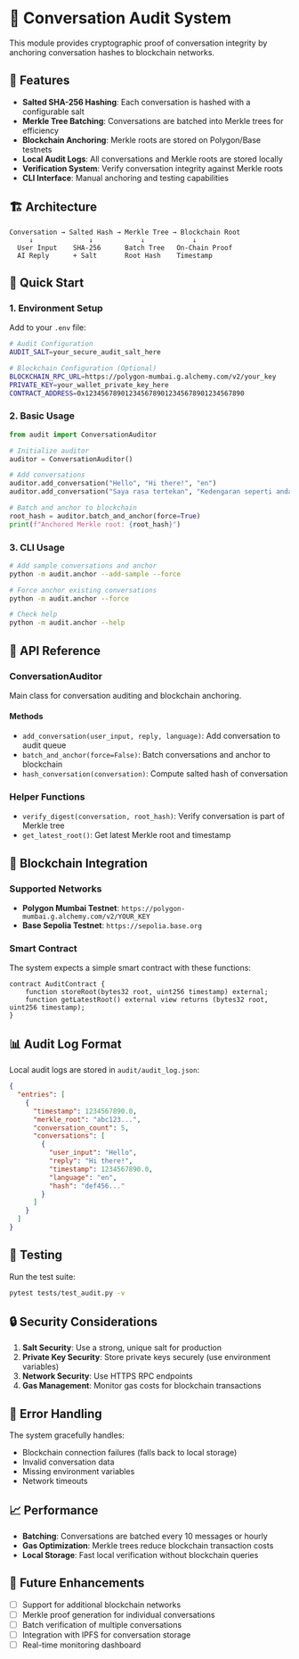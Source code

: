 # 🔐 Conversation Audit System

This module provides cryptographic proof of conversation integrity by anchoring conversation hashes to blockchain networks.

## 🌟 Features

- **Salted SHA-256 Hashing**: Each conversation is hashed with a configurable salt
- **Merkle Tree Batching**: Conversations are batched into Merkle trees for efficiency
- **Blockchain Anchoring**: Merkle roots are stored on Polygon/Base testnets
- **Local Audit Logs**: All conversations and Merkle roots are stored locally
- **Verification System**: Verify conversation integrity against Merkle roots
- **CLI Interface**: Manual anchoring and testing capabilities

## 🏗️ Architecture

```
Conversation → Salted Hash → Merkle Tree → Blockchain Root
     ↓              ↓            ↓            ↓
  User Input    SHA-256      Batch Tree   On-Chain Proof
  AI Reply      + Salt       Root Hash    Timestamp
```

## 🚀 Quick Start

### 1. Environment Setup

Add to your `.env` file:

```bash
# Audit Configuration
AUDIT_SALT=your_secure_audit_salt_here

# Blockchain Configuration (Optional)
BLOCKCHAIN_RPC_URL=https://polygon-mumbai.g.alchemy.com/v2/your_key
PRIVATE_KEY=your_wallet_private_key_here
CONTRACT_ADDRESS=0x1234567890123456789012345678901234567890
```

### 2. Basic Usage

```python
from audit import ConversationAuditor

# Initialize auditor
auditor = ConversationAuditor()

# Add conversations
auditor.add_conversation("Hello", "Hi there!", "en")
auditor.add_conversation("Saya rasa tertekan", "Kedengaran seperti anda sedang menanggung tekanan", "ms")

# Batch and anchor to blockchain
root_hash = auditor.batch_and_anchor(force=True)
print(f"Anchored Merkle root: {root_hash}")
```

### 3. CLI Usage

```bash
# Add sample conversations and anchor
python -m audit.anchor --add-sample --force

# Force anchor existing conversations
python -m audit.anchor --force

# Check help
python -m audit.anchor --help
```

## 🔧 API Reference

### ConversationAuditor

Main class for conversation auditing and blockchain anchoring.

#### Methods

- `add_conversation(user_input, reply, language)`: Add conversation to audit queue
- `batch_and_anchor(force=False)`: Batch conversations and anchor to blockchain
- `hash_conversation(conversation)`: Compute salted hash of conversation

### Helper Functions

- `verify_digest(conversation, root_hash)`: Verify conversation is part of Merkle tree
- `get_latest_root()`: Get latest Merkle root and timestamp

## 🔗 Blockchain Integration

### Supported Networks

- **Polygon Mumbai Testnet**: `https://polygon-mumbai.g.alchemy.com/v2/YOUR_KEY`
- **Base Sepolia Testnet**: `https://sepolia.base.org`

### Smart Contract

The system expects a simple smart contract with these functions:

```solidity
contract AuditContract {
    function storeRoot(bytes32 root, uint256 timestamp) external;
    function getLatestRoot() external view returns (bytes32 root, uint256 timestamp);
}
```

## 📊 Audit Log Format

Local audit logs are stored in `audit/audit_log.json`:

```json
{
  "entries": [
    {
      "timestamp": 1234567890.0,
      "merkle_root": "abc123...",
      "conversation_count": 5,
      "conversations": [
        {
          "user_input": "Hello",
          "reply": "Hi there!",
          "timestamp": 1234567890.0,
          "language": "en",
          "hash": "def456..."
        }
      ]
    }
  ]
}
```

## 🧪 Testing

Run the test suite:

```bash
pytest tests/test_audit.py -v
```

## 🔒 Security Considerations

1. **Salt Security**: Use a strong, unique salt for production
2. **Private Key Security**: Store private keys securely (use environment variables)
3. **Network Security**: Use HTTPS RPC endpoints
4. **Gas Management**: Monitor gas costs for blockchain transactions

## 🚨 Error Handling

The system gracefully handles:
- Blockchain connection failures (falls back to local storage)
- Invalid conversation data
- Missing environment variables
- Network timeouts

## 📈 Performance

- **Batching**: Conversations are batched every 10 messages or hourly
- **Gas Optimization**: Merkle trees reduce blockchain transaction costs
- **Local Storage**: Fast local verification without blockchain queries

## 🔮 Future Enhancements

- [ ] Support for additional blockchain networks
- [ ] Merkle proof generation for individual conversations
- [ ] Batch verification of multiple conversations
- [ ] Integration with IPFS for conversation storage
- [ ] Real-time monitoring dashboard
